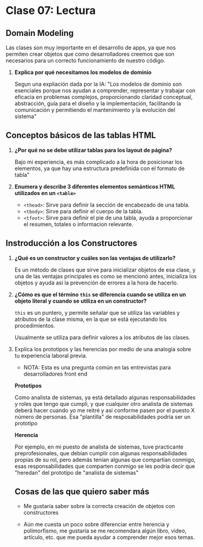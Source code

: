 # Clase 07: Lectura

## Domain Modeling

Las clases son muy importante en el desarrollo de apps, ya que nos permiten crear objetos que como desarrolladores creemos que son necesarios para un correcto funcionamiento de nuestro código.

1. **Explica por qué necesitamos los modelos de dominio**

    Segun una expliación dada por la IA: "Los modelos de dominio son esenciales porque nos ayudan a comprender, representar y trabajar con eficacia en problemas complejos, proporcionando claridad conceptual, abstracción, guía para el diseño y la implementación, facilitando la comunicación y permitiendo el mantenimiento y la evolución del sistema"

## Conceptos básicos de las tablas HTML

1. **¿Por qué no se debe utilizar tablas para los layout de página?**

    Bajo mi experiencia, es más complicado a la hora de posicionar los elementos, ya que hay una estructura predefinida con el formato de tabla"

2. **Enumera y describe 3 diferentes elementos semánticos HTML utilizados en un `<table>`**

    - `<thead>`: Sirve para definir la sección de encabezado de una tabla.
    - `<tbody>`: Sirve para definir el cuerpo de la tabla.
    - `<tfoot>`: Sirve para definir el pie de una tabla, ayuda a proporcionar el resumen, totales o informacion relevante.

## Instroducción a los Constructores

1. **¿Qué es un constructor y cuáles son las ventajas de utilizarlo?**

    Es un método de clases que sirve para inicializar objetos de esa clase, y una de las ventajas principales es como se mencionó antes, inicializa los objetos y ayuda así la prevención de errores a la hora de hacerlo.

2. **¿Cómo es que el término `this` se diferencia cuando se utiliza en un objeto literal y cuando se utiliza en un constructor?**

    `this` es un puntero, y permite señalar que se utiliza las variables y atributos de la clase misma, en la que se está ejecutando los procedimientos.

    Usualmente se utiliza para definir valores a los atributos de las clases.

3. Explica los prototipos y las herencias por medio de una analogía sobre tu experiencia laboral previa.

    - NOTA: Esta es una pregunta común en las entrevistas para desarrolladores front end

    **Prototipos**

    Como analista de sistemas, ya está detallado algunas responsabilidades y roles que tengo que cumpli, y que cualquier otro analista de sistemas deberá hacer cuando yo me reitré y así conforme pasen por el puesto X número de personas. Esa "plantilla" de resposabilidades podría ser un prototipo

    **Herencia**

    Por ejemplo, en mi puesto de analista de sistemas, tuve practicante preprofesionales, que debían cumplir con algunas responsabilidades propias de su rol, pero además tenían algunas que compartían conmigo, esas responsabilidades que comparten conmigo se les podría decir que "heredan" del prototipo de "analista de sistemas"

    ## Cosas de las que quiero saber más

    - Me gustaría saber sobre la correcta creación de objetos con constructores

    - Aún me cuesta un poco sobre diferenciar entre herencia y polimorfismo, me gustaría se me recomendara algún libro, video, artículo, etc. que me pueda ayudar a comprender mejor esos temas.
